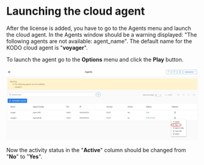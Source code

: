 # Launching the cloud agent

After the license is added, you have to go to the Agents menu and launch the cloud agent.  In the Agents window should be a warning displayed: "The following agents are not available: agent\_name". The default name for the KODO cloud agent is "**voyager**".

To launch the agent go to the **Options** menu and click the **Play** button.

![](../.gitbook/assets/agent-01.png)

Now the activity status in the "**Active**" column should be changed from "**No**" to "**Yes**". 

